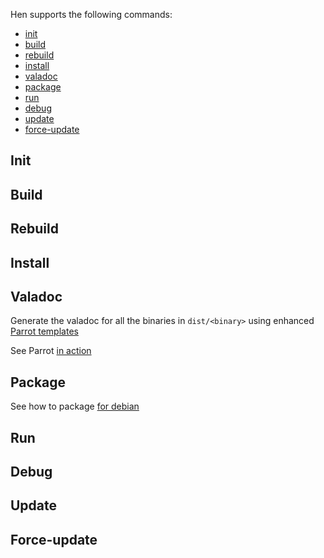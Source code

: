 Hen supports the following commands: 
  - [init](#init)
  - [build](#build)
  - [rebuild](#rebuild)
  - [install](#install)
  - [valadoc](#valadoc)
  - [package](#package)
  - [run](#run)
  - [debug](#debug)
  - [update](#update)
  - [force-update](#force-update)
  
## Init

## Build

## Rebuild 

## Install 

## Valadoc 
Generate the valadoc for all the binaries in `dist/<binary>` using enhanced [Parrot templates](https://github.com/I-hate-farms/parrot) 

See Parrot [in action](http://i-hate-farms.github.io/parrot/)

## Package 

See how to package [for debian](packaging_for_debian.md)
## Run 

## Debug

## Update 

## Force-update 

## 
